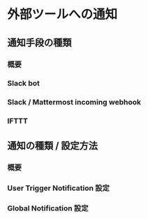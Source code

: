 # 外部ツールへの通知
<!-- TODO: GW-5372 「Slack/Mattermost への通知」の内容を適切なタイトルの下に移動させる -->

## 通知手段の種類

### 概要

### Slack bot

### Slack / Mattermost incoming webhook

### IFTTT


## 通知の種類 / 設定方法

### 概要

### User Trigger Notification 設定

### Global Notification 設定
